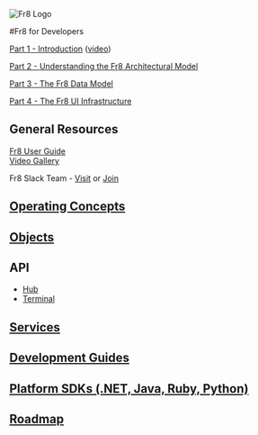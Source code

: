 ![Fr8 Logo](https://github.com/Fr8org/Fr8Core/blob/master/Docs/img/Fr8Logo.png)

#Fr8 for Developers

[Part 1 - Introduction](/Docs/ForDevelopers/Introduction.md)   ([video](https://vimeo.com/178394308))

[Part 2 - Understanding the Fr8 Architectural Model](/Docs/ForDevelopers/ArchitecturalModel.md)  

[Part 3 - The Fr8 Data Model](/Docs/ForDevelopers/DataModel.md)

[Part 4 - The Fr8 UI Infrastructure](/Docs/ForDevelopers/OperatingConcepts/UIInfrastructure.md)

General Resources
-------------------
[Fr8 User Guide](/Docs/ForUsers/Fr8ForUsers.md)  
[Video Gallery](/Docs/ForDevelopers/VideoGallery.md)

Fr8 Slack Team - [Visit](http://fr8org.slack.com) or [Join](http://slack.fr8.co)
    
[Operating Concepts](/Docs/ForDevelopers/OperatingConceptsHome.md)
-----------------------------------------------
       
[Objects](ForDevelopers/Objects/Objects.md)  
-----------------------------------------

API
-----------------------------------------
* [Hub](https://fr8.co/swagger/ui/index)  
* [Terminal](http://dev-terminals.fr8.co:25923/swagger/ui/index)  
        
[Services](/Docs/ForDevelopers/ServicesHome.md)
-----------------------------------------------

[Development Guides](ForDevelopers/DevGuideHome.md)  
-----------------------------

[Platform SDKs (.NET, Java, Ruby, Python)](ForDevelopers/SDKHome.md)
----------------------------------

[Roadmap](/Docs/Roadmap)
--------------------------------------
   
        
   


